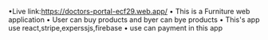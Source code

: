 •Live link:https://doctors-portal-ecf29.web.app/
• This is a Furniture web application
• User can buy products and byer can bye products
• This's app use react,stripe,experssjs,firebase
• use can payment in this app
